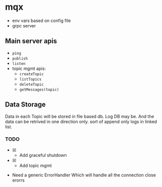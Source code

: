 # mqx

- env vars based on config file
- grpc server

## Main server apis

- `ping`
- `publish`
- `listen`
- topic mgmt apis:
  - `createTopic`
  - `listTopics`
  - `deleteTopic`
  - `getMessages(topic)`

## Data Storage

Data in each Topic will be stored in file based db. Log DB may be.
And the data can be retrived in one direction only. sort of append only logs in linked list.

### TODO

- [x] - Add graceful shutdown
- [x] - Add topic mgmt

- Need a generic ErrorHandler
  Which will handle all the connection close erorrs
